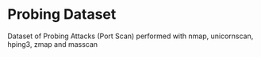 # Probing Dataset
Dataset of Probing Attacks (Port Scan) performed with nmap, unicornscan, hping3, zmap and masscan

